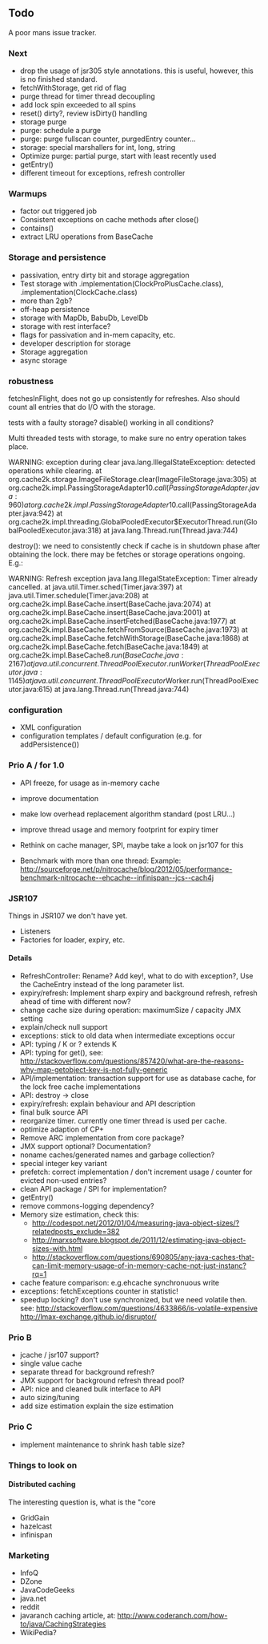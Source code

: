 ## Todo

A poor mans issue tracker.

### Next

  * drop the usage of jsr305 style annotations. this is useful, however, this is no finished standard.
  * fetchWithStorage, get rid of flag
  * purge thread for timer thread decoupling
  * add lock spin exceeded to all spins
  * reset() dirty?, review isDirty() handling
  * storage purge
  * purge: schedule a purge
  * purge: purge fullscan counter, purgedEntry counter...
  * storage: special marshallers for int, long, string
  * Optimize purge: partial purge, start with least recently used
  * getEntry()
  * different timeout for exceptions, refresh controller 

### Warmups

  * factor out triggered job
  * Consistent exceptions on cache methods after close()
  * contains()
  * extract LRU operations from BaseCache

### Storage and persistence

  * passivation, entry dirty bit and storage aggregation
  * Test storage with .implementation(ClockProPlusCache.class), .implementation(ClockCache.class)
  * more than 2gb?
  * off-heap persistence
  * storage with MapDb, BabuDb, LevelDb
  * storage with rest interface?
  * flags for passivation and in-mem capacity, etc.
  * developer description for storage
  * Storage aggregation
  * async storage

### robustness

fetchesInFlight, does not go up consistently for refreshes. Also should count all entries that
do I/O with the storage.

tests with a faulty storage? disable() working in all conditions?

Multi threaded tests with storage, to make sure no entry operation takes place.

WARNING: exception during clear
java.lang.IllegalStateException: detected operations while clearing.
	at org.cache2k.storage.ImageFileStorage.clear(ImageFileStorage.java:305)
	at org.cache2k.impl.PassingStorageAdapter$10.call(PassingStorageAdapter.java:960)
	at org.cache2k.impl.PassingStorageAdapter$10.call(PassingStorageAdapter.java:942)
	at org.cache2k.impl.threading.GlobalPooledExecutor$ExecutorThread.run(GlobalPooledExecutor.java:318)
	at java.lang.Thread.run(Thread.java:744)

destroy(): we need to consistently check if cache is in shutdown phase after obtaining the lock.
there may be fetches or storage operations ongoing. E.g.:

WARNING: Refresh exception
java.lang.IllegalStateException: Timer already cancelled.
	at java.util.Timer.sched(Timer.java:397)
	at java.util.Timer.schedule(Timer.java:208)
	at org.cache2k.impl.BaseCache.insert(BaseCache.java:2074)
	at org.cache2k.impl.BaseCache.insert(BaseCache.java:2001)
	at org.cache2k.impl.BaseCache.insertFetched(BaseCache.java:1977)
	at org.cache2k.impl.BaseCache.fetchFromSource(BaseCache.java:1973)
	at org.cache2k.impl.BaseCache.fetchWithStorage(BaseCache.java:1868)
	at org.cache2k.impl.BaseCache.fetch(BaseCache.java:1849)
	at org.cache2k.impl.BaseCache$8.run(BaseCache.java:2167)
	at java.util.concurrent.ThreadPoolExecutor.runWorker(ThreadPoolExecutor.java:1145)
	at java.util.concurrent.ThreadPoolExecutor$Worker.run(ThreadPoolExecutor.java:615)
	at java.lang.Thread.run(Thread.java:744)

### configuration

  * XML configuration
  * configuration templates / default configuration (e.g. for addPersistence())

### Prio A / for 1.0

  * API freeze, for usage as in-memory cache
  * improve documentation
  * make low overhead replacement algorithm standard (post LRU...)
  * improve thread usage and memory footprint for expiry timer
  * Rethink on cache manager, SPI, maybe take a look on jsr107 for this

  * Benchmark with more than one thread:
    Example: http://sourceforge.net/p/nitrocache/blog/2012/05/performance-benchmark-nitrocache--ehcache--infinispan--jcs--cach4j
    
### JSR107

Things in JSR107 we don't have yet.

  * Listeners
  * Factories for loader, expiry, etc.

#### Details

  * RefreshController: Rename? Add key!, what to do with exception?, 
    Use the CacheEntry instead of the long parameter list.
  * expiry/refresh: Implement sharp expiry and background refresh, refresh ahead of time with different now?
  * change cache size during operation: maximumSize / capacity JMX setting
  * explain/check null support
  * exceptions: stick to old data when intermediate exceptions occur
  * API: typing / K or ? extends K
  * API: typing for get(), see:    http://stackoverflow.com/questions/857420/what-are-the-reasons-why-map-getobject-key-is-not-fully-generic
  * API/implementation: transaction support for use as database cache, for the lock free cache implementations
  * API: destroy -> close
  * expiry/refresh: explain behaviour and API description
  * final bulk source API
  * reorganize timer. currently one timer thread is used per cache.
  * optimize adaption of CP+
  * Remove ARC implementation from core package?
  * JMX support optional? Documentation?
  * noname caches/generated names and garbage collection?
  * special integer key variant
  * prefetch: correct implementation / don't increment usage / counter for evicted non-used entries?
  * clean API package / SPI for implementation?
  * getEntry()
  * remove commons-logging dependency?
  * Memory size estimation, check this:
    * http://codespot.net/2012/01/04/measuring-java-object-sizes/?relatedposts_exclude=382
    * http://marxsoftware.blogspot.de/2011/12/estimating-java-object-sizes-with.html
    * http://stackoverflow.com/questions/690805/any-java-caches-that-can-limit-memory-usage-of-in-memory-cache-not-just-instanc?rq=1
  * cache feature comparison: e.g.ehcache synchronuous write
  * exceptions: fetchExceptions counter in statistic!
  * speedup locking? don't use synchronized, but we need volatile then. see:
    http://stackoverflow.com/questions/4633866/is-volatile-expensive
    http://lmax-exchange.github.io/disruptor/
    

### Prio B

  * jcache / jsr107 support?
  * single value cache
  * separate thread for background refresh?
  * JMX support for background refresh thread pool?
  * API: nice and cleaned bulk interface to API
  * auto sizing/tuning
  * add size estimation explain the size estimation

### Prio C

  * implement maintenance to shrink hash table size?

### Things to look on

#### Distributed caching

The interesting question is, what is the "core

  * GridGain
  * hazelcast
  * infinispan
  
### Marketing 

  * InfoQ
  * DZone
  * JavaCodeGeeks
  * java.net
  * reddit
  * javaranch caching article, at: http://www.coderanch.com/how-to/java/CachingStrategies
  * WikiPedia?

